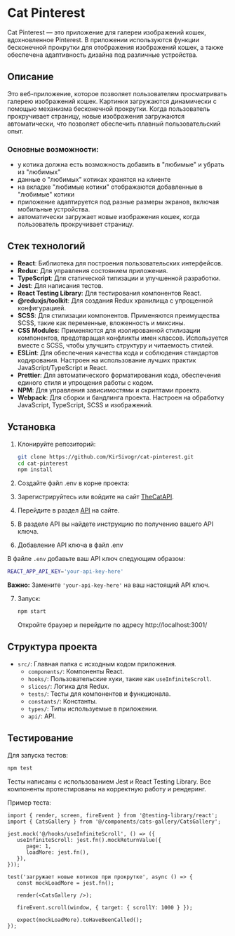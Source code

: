 # Cat Pinterest

Cat Pinterest — это приложение для галереи изображений кошек, вдохновленное Pinterest. В приложении используются функции бесконечной прокрутки для отображения изображений кошек, а также обеспечена адаптивность дизайна под различные устройства.

## Описание

Это веб-приложение, которое позволяет пользователям просматривать галерею изображений кошек. Картинки загружаются динамически с помощью механизма бесконечной прокрутки. Когда пользователь прокручивает страницу, новые изображения загружаются автоматически, что позволяет обеспечить плавный пользовательский опыт.

### Основные возможности:
- у котика должна есть возможность добавить в "любимые" и убрать из "любимых"
- данные о "любимых" котиках хранятся на клиенте
- на вкладке "любимые котики" отображаются добавленные в "любимые" котики
- приложение адаптируется под разные размеры экранов, включая мобильные устройства.
- автоматически загружает новые изображения кошек, когда пользователь прокручивает страницу.

## Стек технологий

- **React**: Библиотека для построения пользовательских интерфейсов.
- **Redux**: Для управления состоянием приложения.
- **TypeScript**: Для статической типизации и улучшенной разработки.
- **Jest**: Для написания тестов.
- **React Testing Library**: Для тестирования компонентов React.
- **@reduxjs/toolkit**: Для создания Redux хранилища с упрощенной конфигурацией.
- **SCSS**: Для стилизации компонентов. Применяются преимущества SCSS, такие как переменные, вложенность и миксины.
- **CSS Modules**: Применяются для изолированной стилизации компонентов, предотвращая конфликты имен классов. Используется вместе с SCSS, чтобы улучшить структуру и читаемость стилей.
- **ESLint**: Для обеспечения качества кода и соблюдения стандартов кодирования. Настроен на использование лучших практик JavaScript/TypeScript и React.
- **Prettier**: Для автоматического форматирования кода, обеспечения единого стиля и упрощения работы с кодом.
- **NPM**: Для управления зависимостями и скриптами проекта.
- **Webpack**: Для сборки и бандлинга проекта. Настроен на обработку JavaScript, TypeScript, SCSS и изображений.

## Установка

1. Клонируйте репозиторий:

   ```bash
   git clone https://github.com/KirSivogr/cat-pinterest.git
   cd cat-pinterest
   npm install
    ```
   
2. Создайте файл .env в корне проекта:

3. Зарегистрируйтесь или войдите на сайт [TheCatAPI](https://thecatapi.com/).

4. Перейдите в раздел [API](https://thecatapi.com/docs) на сайте.

5. В разделе API вы найдете инструкцию по получению вашего API ключа.

6. Добавление API ключа в файл .env

В файле `.env` добавьте ваш API ключ следующим образом:

```bash
REACT_APP_API_KEY='your-api-key-here'
```

**Важно:** Замените `'your-api-key-here'` на ваш настоящий API ключ.

7. Запуск:

    ```bash
   npm start
   ```
   Откройте браузер и перейдите по адресу http://localhost:3001/

## Структура проекта

- `src/`: Главная папка с исходным кодом приложения.
    - `components/`: Компоненты React.
    - `hooks/`: Пользовательские хуки, такие как `useInfiniteScroll`.
    - `slices/`: Логика для Redux.
    - `tests/`: Тесты для компонентов и функционала.
    - `constants/`: Константы.
    - `types/`: Типы используемые в приложении.
    - `api/`: API.

## Тестирование

Для запуска тестов:

```bash
npm test
```

Тесты написаны с использованием Jest и React Testing Library. Все компоненты протестированы на корректную работу и рендеринг.

Пример теста:

```tsx
import { render, screen, fireEvent } from '@testing-library/react';
import { CatsGallery } from '@/components/cats-gallery/CatsGallery';

jest.mock('@/hooks/useInfiniteScroll', () => ({
   useInfiniteScroll: jest.fn().mockReturnValue({
      page: 1,
      loadMore: jest.fn(),
   }),
}));

test('загружает новые котиков при прокрутке', async () => {
   const mockLoadMore = jest.fn();

   render(<CatsGallery />);

   fireEvent.scroll(window, { target: { scrollY: 1000 } });

   expect(mockLoadMore).toHaveBeenCalled();
});
```

